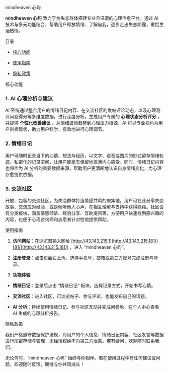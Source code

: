 mindheaven 心屿



**mindheaven 心屿** 致力于为失恋群体搭建专业且温暖的心理治愈平台。通过 AI 技术与多元功能结合，帮助用户释放情绪、了解自我，逐步走出失恋阴霾，重拾生活热情。


目录





*   [核](#核心功能)[心功能](#核心功能)

*   [使用指](#使用指南)[南](#使用指南)

*   [隐](#隐私政策)[私政策](#隐私政策)



核心功能



### 1. AI 心理分析与建议&#xA;

AI 系统通过整合用户的情绪日记内容、在交流社区的发帖评论动态，以及心理测评问卷得分等多维度数据，进行深度分析，生成用户专属的 **心理状态分析评分** ，并提供 **个性化改善建议** 。从情绪波动趋势到心理压力根源，AI 将以专业视角为用户剖析现状，助力用户科学、有效地进行心理调节。


### 2. 情绪日记&#xA;

用户可随时记录当下的心情、想法与经历，以文字、语音或图片的形式留存情绪轨迹。私密化的记录空间，让用户能毫无保留地宣泄内心感受。同时，情绪日记内容也将作为 AI 分析的重要数据来源，帮助用户更清晰地认识自身情绪变化，为心理疗愈提供依据。


### 3. 交流社区&#xA;

开放、包容的交流社区，为失恋群体打造情感共鸣的聚集地。用户可在此分享失恋故事、交流应对经验，或是倾听他人心声，在相互理解与支持中获得慰藉。社区设有分类板块，涵盖情感倾诉、经验分享、互助提问等，方便用户快速找到感兴趣的内容，也便于心理咨询师和志愿者针对性地提供帮助。


使用指南





1.  **访问网站**：在浏览器输入网址 [http://43.143.215.1](http://43.143.215.181/)[81/](http://43.143.215.181/) ，进入 “mindheaven 心屿”。


2.  **注册登录**：点击页面右上角，选择手机号、邮箱或第三方账号完成注册与登录。


3.  **功能体验**

*   **情绪日记**：登录后点击 “情绪日记” 板块，选择记录方式，开始书写心情。


*   **交流社区**：进入社区，可浏览帖子、参与评论，也能发布自己的话题。


*   **AI 分析**：持续使用情绪日记、参与社区互动并完成问卷后，在个人中心查看 AI 生成的心理分析报告。


隐私政策



我们严格遵守数据保护法规，对用户的个人信息、情绪日记内容、社区发言等数据进行加密存储与管理，未经授权绝不向第三方泄露。若有疑问，欢迎随时联系我们。







无论何时，“mindheaven 心屿” 始终与你相伴。若在使用过程中有任何建议或问题，欢迎随时反馈，期待与你共同成长！


